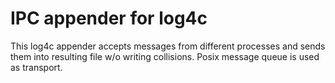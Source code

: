 # IPC appender for log4c

This log4c appender accepts messages from different processes and sends them into resulting file w/o writing collisions. Posix message queue is used as transport.
